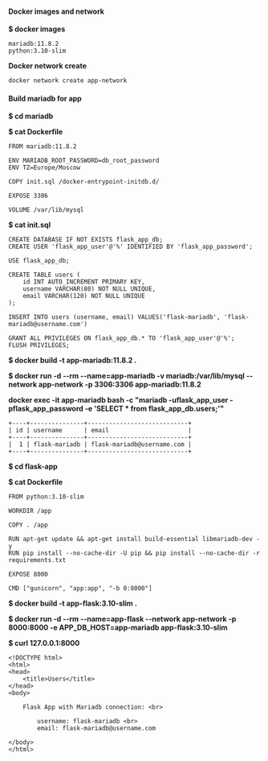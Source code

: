 #### Docker images and network

**$ docker images**
```
mariadb:11.8.2
python:3.10-slim
```

**Docker network create**
```
docker network create app-network
```

#### Build mariadb for app

**$ cd mariadb**

**$ cat Dockerfile**
```
FROM mariadb:11.8.2

ENV MARIADB_ROOT_PASSWORD=db_root_password
ENV TZ=Europe/Moscow

COPY init.sql /docker-entrypoint-initdb.d/

EXPOSE 3306

VOLUME /var/lib/mysql
```

**$ cat init.sql**
```
CREATE DATABASE IF NOT EXISTS flask_app_db;
CREATE USER 'flask_app_user'@'%' IDENTIFIED BY 'flask_app_password';

USE flask_app_db;

CREATE TABLE users (
    id INT AUTO_INCREMENT PRIMARY KEY,
    username VARCHAR(80) NOT NULL UNIQUE,
    email VARCHAR(120) NOT NULL UNIQUE
);

INSERT INTO users (username, email) VALUES('flask-mariadb', 'flask-mariadb@username.com')

GRANT ALL PRIVILEGES ON flask_app_db.* TO 'flask_app_user'@'%';
FLUSH PRIVILEGES;
```

**$ docker build -t app-mariadb:11.8.2 .**

**$ docker run -d --rm --name=app-mariadb -v mariadb:/var/lib/mysql --network app-network -p 3306:3306 app-mariadb:11.8.2**

**docker exec -it app-mariadb bash -c "mariadb -uflask_app_user -pflask_app_password -e 'SELECT * from flask_app_db.users;'"**
```
+----+---------------+----------------------------+
| id | username      | email                      |
+----+---------------+----------------------------+
|  1 | flask-mariadb | flask-mariadb@username.com |
+----+---------------+----------------------------+
```

**$ cd flask-app**

**$ cat Dockerfile**
```
FROM python:3.10-slim

WORKDIR /app

COPY . /app

RUN apt-get update && apt-get install build-essential libmariadb-dev -y
RUN pip install --no-cache-dir -U pip && pip install --no-cache-dir -r requirements.txt

EXPOSE 8000

CMD ["gunicorn", "app:app", "-b 0:8000"]
```

**$ docker build -t app-flask:3.10-slim .**

**$ docker run -d --rm --name=app-flask --network app-network -p 8000:8000 -e APP_DB_HOST=app-mariadb app-flask:3.10-slim**

**$ curl 127.0.0.1:8000**
```
<!DOCTYPE html>
<html>
<head>
    <title>Users</title>
</head>
<body>

    Flask App with Mariadb connection: <br>
        
        username: flask-mariadb <br>
        email: flask-mariadb@username.com

</body>
</html>
```